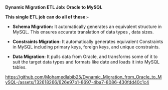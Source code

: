 **Dynamic Migration ETL Job: Oracle to MySQL**


**This single ETL job can do all of these:-**

- **Schema Migration:** It  automatically generates an equivalent structure in MySQL. This ensures accurate translation of data types , data sizes.

- **Constraints Migration:** It  automatically generates  equivalent Constraints in MySQL  including primary keys, foreign keys, and unique constraints.
  
- **Data Migration:** It  pulls data from Oracle, and transforms some of it to suit the target data types and formats like date and loads it into MySQL tables.



https://github.com/Mohamedlabib25/Dynamic_Migration_from_Oracle_to_MySQL-/assets/132618266/626e97b1-8697-4ba7-8086-430fdd40c1c4

